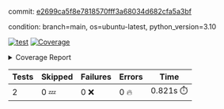commit: [e2699ca5f8e7818570fff3a68034d682cfa5a3bf](https://github.com/rcmdnk/python-template/tree/e2699ca5f8e7818570fff3a68034d682cfa5a3bf)

condition: branch=main, os=ubuntu-latest, python_version=3.10

[![test](https://github.com/rcmdnk/python-template/actions/workflows/test.yml/badge.svg)](https://github.com/rcmdnk/python-template/actions/runs/16149331239)
<a href="https://github.com/rcmdnk/python-template/blob/e2699ca5f8e7818570fff3a68034d682cfa5a3bf/README.md"><img alt="Coverage" src="https://img.shields.io/badge/Coverage-100%25-brightgreen.svg" /></a><details><summary>Coverage Report </summary><table><tr><th>File</th><th>Stmts</th><th>Miss</th><th>Cover</th></tr><tbody><tr><td><b>TOTAL</b></td><td><b>4</b></td><td><b>0</b></td><td><b>100%</b></td></tr></tbody></table></details>

| Tests | Skipped | Failures | Errors | Time |
| ----- | ------- | -------- | -------- | ------------------ |
| 2 | 0 :zzz: | 0 :x: | 0 :fire: | 0.821s :stopwatch: |


